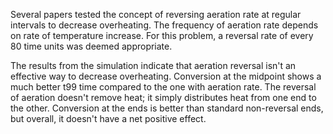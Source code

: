 Several papers tested the concept of reversing aeration rate at regular intervals to decrease overheating. The frequency of aeration rate depends on rate of temperature
increase. For this problem, a reversal rate of every 80 time units was deemed appropriate. 

The results from the simulation indicate that aeration reversal isn't an effective way to decrease overheating. Conversion at the midpoint shows a much better 
t99 time compared to the one with aeration rate. The reversal of aeration doesn't remove heat; it simply distributes heat from one end to the other. Conversion at
the ends is better than standard non-reversal ends, but overall, it doesn't have a net positive effect. 
